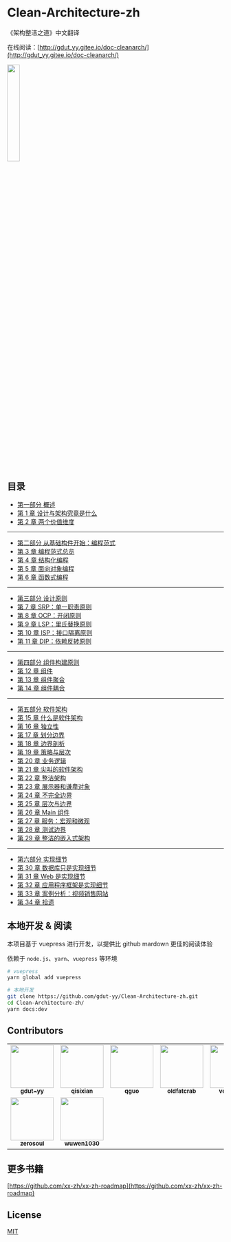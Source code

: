 # Clean-Architecture-zh

《架构整洁之道》中文翻译

在线阅读：[http://gdut_yy.gitee.io/doc-cleanarch/](http://gdut_yy.gitee.io/doc-cleanarch/)

<img src="./docs/cover.jpg" width=24% />

## 目录

- [第一部分 概述](docs/part1.md)
- [第 1 章 设计与架构究竟是什么](docs/ch1.md)
- [第 2 章 两个价值维度](docs/ch2.md)

---

- [第二部分 从基础构件开始：编程范式](docs/part2.md)
- [第 3 章 编程范式总览](docs/ch3.md)
- [第 4 章 结构化编程](docs/ch4.md)
- [第 5 章 面向对象编程](docs/ch5.md)
- [第 6 章 函数式编程](docs/ch6.md)

---

- [第三部分 设计原则](docs/part3.md)
- [第 7 章 SRP：单一职责原则](docs/ch7.md)
- [第 8 章 OCP：开闭原则](docs/ch8.md)
- [第 9 章 LSP：里氏替换原则](docs/ch9.md)
- [第 10 章 ISP：接口隔离原则](docs/ch10.md)
- [第 11 章 DIP：依赖反转原则](docs/ch11.md)

---

- [第四部分 组件构建原则](docs/part4.md)
- [第 12 章 组件](docs/ch12.md)
- [第 13 章 组件聚合](docs/ch13.md)
- [第 14 章 组件耦合](docs/ch14.md)

---

- [第五部分 软件架构](docs/part5.md)
- [第 15 章 什么是软件架构](docs/ch15.md)
- [第 16 章 独立性](docs/ch16.md)
- [第 17 章 划分边界](docs/ch17.md)
- [第 18 章 边界剖析](docs/ch18.md)
- [第 19 章 策略与层次](docs/ch19.md)
- [第 20 章 业务逻辑](docs/ch20.md)
- [第 21 章 尖叫的软件架构](docs/ch21.md)
- [第 22 章 整洁架构](docs/ch22.md)
- [第 23 章 展示器和谦卑对象](docs/ch23.md)
- [第 24 章 不完全边界](docs/ch24.md)
- [第 25 章 层次与边界](docs/ch25.md)
- [第 26 章 Main 组件](docs/ch26.md)
- [第 27 章 服务：宏观和微观](docs/ch27.md)
- [第 28 章 测试边界](docs/ch28.md)
- [第 29 章 整洁的嵌入式架构](docs/ch29.md)

---

- [第六部分 实现细节](docs/part6.md)
- [第 30 章 数据库只是实现细节](docs/ch30.md)
- [第 31 章 Web 是实现细节](docs/ch31.md)
- [第 32 章 应用程序框架是实现细节](docs/ch32.md)
- [第 33 章 案例分析：视频销售网站](docs/ch33.md)
- [第 34 章 拾遗](docs/ch34.md)

## 本地开发 & 阅读

本项目基于 vuepress 进行开发，以提供比 github mardown 更佳的阅读体验

依赖于 `node.js`、`yarn`、`vuepress` 等环境

```sh
# vuepress
yarn global add vuepress

# 本地开发
git clone https://github.com/gdut-yy/Clean-Architecture-zh.git
cd Clean-Architecture-zh/
yarn docs:dev
```

## Contributors

<table>
  <tr>
    <td align="center"><a href="https://gdut-yy.github.io/"><img src="https://avatars2.githubusercontent.com/u/33390928?s=460&v=4" width="100px;" /><br /><sub><b>gdut-yy</b></sub></a><br /></td>
    <td align="center"><a href="https://github.com/qisixian"><img src="https://avatars1.githubusercontent.com/u/24975483?s=460&u=a73b906e48207589087676dfb567207ae93b66ac&v=4" width="100px;" /><br /><sub><b>qisixian</b></sub></a><br /></td>
    <td align="center"><a href="https://github.com/latavin243"><img src="https://avatars0.githubusercontent.com/u/16208315?s=460&u=c4a46e233583bc687fa59c863dd0f144e9f5664b&v=4" width="100px;" /><br /><sub><b>qguo</b></sub></a><br /></td>
    <td align="center"><a href="https://github.com/oldfatcrab"><img src="https://avatars2.githubusercontent.com/u/1563274?s=460&v=4" width="100px;" /><br /><sub><b>oldfatcrab</b></sub></a><br /></td>
    <td align="center"><a href="https://github.com/venthent"><img src="https://avatars2.githubusercontent.com/u/35421630?s=460&u=753b74ddd9c7df2bfa9c0833dccd821e15baac42&v=4" width="100px;" /><br /><sub><b>venthent</b></sub></a><br /></td>
    <td align="center"><a href="https://github.com/ZhuPeng"><img src="https://avatars1.githubusercontent.com/u/4994339?s=460&u=5d9b3258f58b4e8df6e8906cee02a7529df3fa50&v=4" width="100px;" /><br /><sub><b>ZhuPeng</b></sub></a><br /></td>
    <td align="center"><a href="https://github.com/falconwoo"><img src="https://avatars2.githubusercontent.com/u/11451271?s=400&v=4" width="100px;" /><br /><sub><b>falconwoo</b></sub></a><br /></td>
  </tr>
    <tr>
    <td align="center"><a href="https://github.com/zerosoul"><img src="https://avatars0.githubusercontent.com/u/2985895?s=400&u=8f9efe4bde312c7935697c0b4024489c9913c26b&v=4" width="100px;" /><br /><sub><b>zerosoul</b></sub></a><br /></td>
    <td align="center"><a href="https://github.com/wuwen1030"><img src="https://avatars1.githubusercontent.com/u/3377567?s=460&u=495e60f96d9ac1ea3dedcd0651d2862cae2e3125&v=4" width="100px;" /><br /><sub><b>wuwen1030</b></sub></a><br /></td>
  </tr>
</table>

## 更多书籍

[https://github.com/xx-zh/xx-zh-roadmap](https://github.com/xx-zh/xx-zh-roadmap)

## License

[MIT](./LICENSE)
